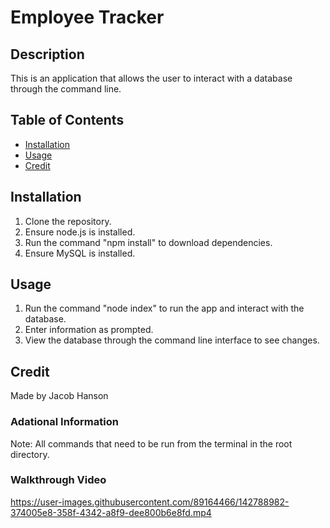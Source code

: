 # Employee Tracker
## Description
This is an application that allows the user to interact with a database through the command line.

## Table of Contents
* [Installation](#installation)
* [Usage](#usage)
* [Credit](#credit)

## Installation
1. Clone the repository.
2. Ensure node.js is installed.
3. Run the command "npm install" to download dependencies.
4. Ensure MySQL is installed.

## Usage
1. Run the command "node index" to run the app and interact with the database.
2. Enter information as prompted.
3. View the database through the command line interface to see changes.

## Credit
Made by Jacob Hanson

### Adational Information
Note: All commands that need to be run from the terminal in the root directory.

### Walkthrough Video
https://user-images.githubusercontent.com/89164466/142788982-374005e8-358f-4342-a8f9-dee800b6e8fd.mp4
